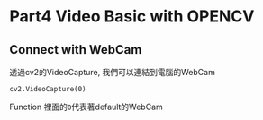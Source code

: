 # Part4 Video Basic with OPENCV
## Connect with WebCam

透過cv2的VideoCapture, 我們可以連結到電腦的WebCam

`cv2.VideoCapture(0)`

Function 裡面的`0`代表著default的WebCam


